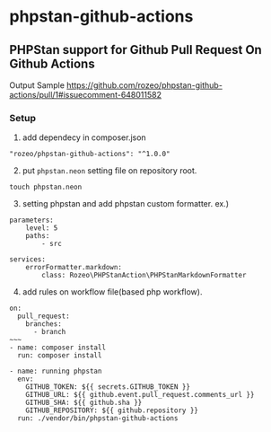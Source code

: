 # phpstan-github-actions
PHPStan support for Github Pull Request On Github Actions
----

Output Sample
https://github.com/rozeo/phpstan-github-actions/pull/1#issuecomment-648011582

### Setup
1. add dependecy in composer.json
```
"rozeo/phpstan-github-actions": "^1.0.0"
```
2. put `phpstan.neon` setting file on repository root.
```
touch phpstan.neon
```
3. setting phpstan and add phpstan custom formatter.
ex.)
```neon
parameters:
	level: 5
	paths:
		- src

services:
    errorFormatter.markdown:
    	class: Rozeo\PHPStanAction\PHPStanMarkdownFormatter
```
4. add rules on workflow file(based php workflow).
```
on:
  pull_request:
    branches:
      - branch
~~~
- name: composer install
  run: composer install
  
- name: running phpstan
  env:
    GITHUB_TOKEN: ${{ secrets.GITHUB_TOKEN }}
    GITHUB_URL: ${{ github.event.pull_request.comments_url }}
    GITHUB_SHA: ${{ github.sha }}
    GITHUB_REPOSITORY: ${{ github.repository }}
  run: ./vendor/bin/phpstan-github-actions
```
